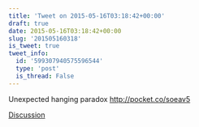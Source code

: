 ```yaml
---
title: 'Tweet on 2015-05-16T03:18:42+00:00'
draft: true
date: 2015-05-16T03:18:42+00:00
slug: '201505160318'
is_tweet: true
tweet_info:
  id: '599307940575596544'
  type: 'post'
  is_thread: False
---
```




Unexpected hanging paradox <http://pocket.co/soeav5>

[Discussion](https://x.com/sytelus/status/599307940575596544)
